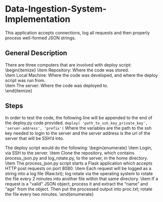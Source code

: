 # Data-Ingestion-System-Implementation
This application accepts connections, log all requests and then properly process well-formed JSON strings. <br>

## General Description
There are three computers that are involved with deploy script: <br>
\begin{itemize}
  \item Repository: Where the code was stored. <br>
  \item Local Machine: Where the code was developed, and where the deploy script was run from. <br>
  \item The server: Where the code was deployed to. <br>
\end{itemize}

## Steps
In order to test the code, the following line will be appended to the end of the deploy.py code provided.
`deploy( 'path_to_ssh_key_private_key', 'server-address', 'prefix')`
Where the variables are the path to the ssh key needed to login to the server and the server address is the url of the server that will be SSH’d into.

The deploy script would do the following:
\begin{enumerate}
  \item Login, via SSH to the server.
  \item Clone the repository, which contains process_json.py and log_rotate.py, to the server, in the home directory.
  \item The process_json.py script starts a Flask application which accepts HTTP post requests on port 8080.
  \item Each request will be logged as a string into a log file (Raw.txt); log rotate via the operating system to rotate the file every 2 minutes into another file within that same directory.
  \item If a request is a "valid" JSON object, process it and extract the “name” and “age” from the object. Then put the processed output into proc.txt; rotate the file every two minutes.
\end{enumerate}
